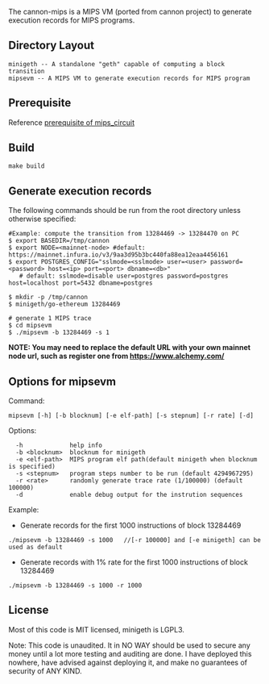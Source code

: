 The cannon-mips is a MIPS VM (ported from cannon project) to generate execution records for MIPS programs.

## Directory Layout

```
minigeth -- A standalone "geth" capable of computing a block transition
mipsevm -- A MIPS VM to generate execution records for MIPS program
```

## Prerequisite

Reference [prerequisite of mips_circuit](https://github.com/zkMIPS/mips_circuit#prerequisite)

## Build


```
make build
```

## Generate execution records

The following commands should be run from the root directory unless otherwise specified:

```
#Example: compute the transition from 13284469 -> 13284470 on PC
$ export BASEDIR=/tmp/cannon
$ export NODE=<mainnet-node> #default: https://mainnet.infura.io/v3/9aa3d95b3bc440fa88ea12eaa4456161
$ export POSTGRES_CONFIG="sslmode=<sslmode> user=<user> password=<password> host=<ip> port=<port> dbname=<db>"
   # default: sslmode=disable user=postgres password=postgres host=localhost port=5432 dbname=postgres

$ mkdir -p /tmp/cannon
$ minigeth/go-ethereum 13284469

# generate 1 MIPS trace
$ cd mipsevm
$ ./mipsevm -b 13284469 -s 1
```

**NOTE: You may need to replace the default URL with your own mainnet node url, such as register one from https://www.alchemy.com/**

## Options for mipsevm

Command: 

```
mipsevm [-h] [-b blocknum] [-e elf-path] [-s stepnum] [-r rate] [-d]
```

Options:

```
  -h             help info
  -b <blocknum>  blocknum for minigeth
  -e <elf-path>  MIPS program elf path(default minigeth when blocknum is specified)
  -s <stepnum>   program steps number to be run (default 4294967295)
  -r <rate>      randomly generate trace rate (1/100000) (default 100000)
  -d             enable debug output for the instrution sequences
```

Example:

- Generate records for the first 1000 instructions of block 13284469

```
./mipsevm -b 13284469 -s 1000   //[-r 100000] and [-e minigeth] can be used as default
```

- Generate records with 1% rate for the first 1000 instructions of block 13284469

```
./mipsevm -b 13284469 -s 1000 -r 1000
```

## License

Most of this code is MIT licensed, minigeth is LGPL3.

Note: This code is unaudited. It in NO WAY should be used to secure any money until a lot more
testing and auditing are done. I have deployed this nowhere, have advised against deploying it, and
make no guarantees of security of ANY KIND.
